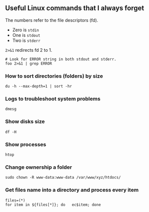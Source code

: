 ## Useful Linux commands that I always forget

The numbers refer to the file descriptors (fd).

-   Zero is `stdin`
-   One is `stdout`
-   Two is `stderr`

`2>&1` redirects fd 2 to 1.
```
# Look for ERROR string in both stdout and stderr.
foo 2>&1 | grep ERROR
```

### How to sort directories (folders) by size    
    du -h --max-depth=1 | sort -hr

### Logs to troubleshoot system problems

    dmesg
### Show disks size

    df -H
### Show processes

    htop
### Change ownership a folder

    sudo chown -R www-data:www-data /var/www/xyz/htdocs/

### Get files name into a directory and process every item

    files=(*)
    for item in ${files[*]}; do   ec$item; done



<!--stackedit_data:
eyJoaXN0b3J5IjpbLTE0OTg2MDU1OTgsOTgxOTQ1NzEzLDE5Mz
ExMTU4NiwtMjA5MzYzNDYzMywtMTQzOTkwMzcxLC01MzM3NDE3
MDhdfQ==
-->